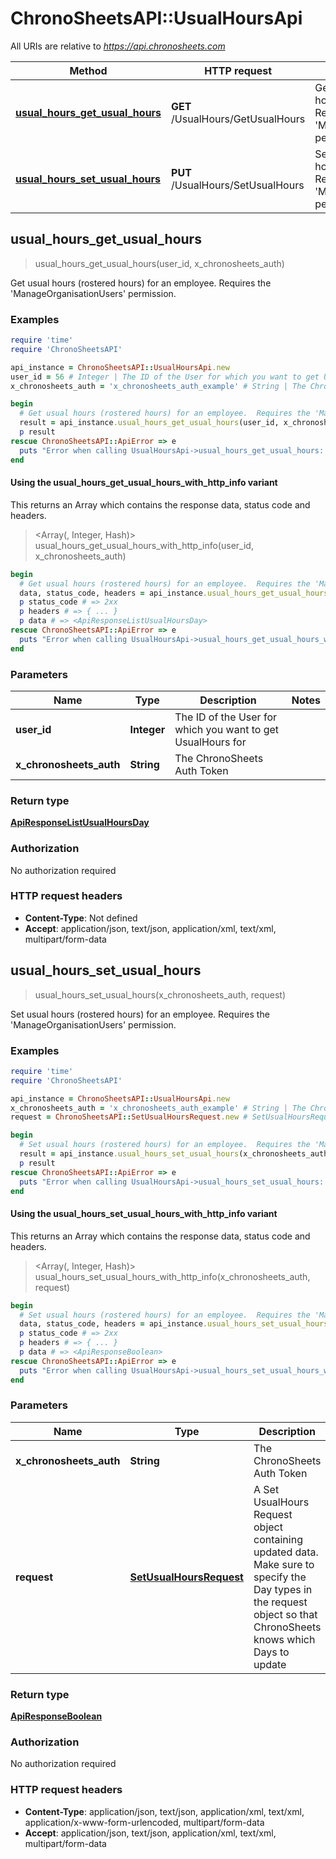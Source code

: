 # ChronoSheetsAPI::UsualHoursApi

All URIs are relative to *https://api.chronosheets.com*

| Method | HTTP request | Description |
| ------ | ------------ | ----------- |
| [**usual_hours_get_usual_hours**](UsualHoursApi.md#usual_hours_get_usual_hours) | **GET** /UsualHours/GetUsualHours | Get usual hours (rostered hours) for an employee.  Requires the &#39;ManageOrganisationUsers&#39; permission. |
| [**usual_hours_set_usual_hours**](UsualHoursApi.md#usual_hours_set_usual_hours) | **PUT** /UsualHours/SetUsualHours | Set usual hours (rostered hours) for an employee.  Requires the &#39;ManageOrganisationUsers&#39; permission. |


## usual_hours_get_usual_hours

> <ApiResponseListUsualHoursDay> usual_hours_get_usual_hours(user_id, x_chronosheets_auth)

Get usual hours (rostered hours) for an employee.  Requires the 'ManageOrganisationUsers' permission.

### Examples

```ruby
require 'time'
require 'ChronoSheetsAPI'

api_instance = ChronoSheetsAPI::UsualHoursApi.new
user_id = 56 # Integer | The ID of the User for which you want to get UsualHours for
x_chronosheets_auth = 'x_chronosheets_auth_example' # String | The ChronoSheets Auth Token

begin
  # Get usual hours (rostered hours) for an employee.  Requires the 'ManageOrganisationUsers' permission.
  result = api_instance.usual_hours_get_usual_hours(user_id, x_chronosheets_auth)
  p result
rescue ChronoSheetsAPI::ApiError => e
  puts "Error when calling UsualHoursApi->usual_hours_get_usual_hours: #{e}"
end
```

#### Using the usual_hours_get_usual_hours_with_http_info variant

This returns an Array which contains the response data, status code and headers.

> <Array(<ApiResponseListUsualHoursDay>, Integer, Hash)> usual_hours_get_usual_hours_with_http_info(user_id, x_chronosheets_auth)

```ruby
begin
  # Get usual hours (rostered hours) for an employee.  Requires the 'ManageOrganisationUsers' permission.
  data, status_code, headers = api_instance.usual_hours_get_usual_hours_with_http_info(user_id, x_chronosheets_auth)
  p status_code # => 2xx
  p headers # => { ... }
  p data # => <ApiResponseListUsualHoursDay>
rescue ChronoSheetsAPI::ApiError => e
  puts "Error when calling UsualHoursApi->usual_hours_get_usual_hours_with_http_info: #{e}"
end
```

### Parameters

| Name | Type | Description | Notes |
| ---- | ---- | ----------- | ----- |
| **user_id** | **Integer** | The ID of the User for which you want to get UsualHours for |  |
| **x_chronosheets_auth** | **String** | The ChronoSheets Auth Token |  |

### Return type

[**ApiResponseListUsualHoursDay**](ApiResponseListUsualHoursDay.md)

### Authorization

No authorization required

### HTTP request headers

- **Content-Type**: Not defined
- **Accept**: application/json, text/json, application/xml, text/xml, multipart/form-data


## usual_hours_set_usual_hours

> <ApiResponseBoolean> usual_hours_set_usual_hours(x_chronosheets_auth, request)

Set usual hours (rostered hours) for an employee.  Requires the 'ManageOrganisationUsers' permission.

### Examples

```ruby
require 'time'
require 'ChronoSheetsAPI'

api_instance = ChronoSheetsAPI::UsualHoursApi.new
x_chronosheets_auth = 'x_chronosheets_auth_example' # String | The ChronoSheets Auth Token
request = ChronoSheetsAPI::SetUsualHoursRequest.new # SetUsualHoursRequest | A Set UsualHours Request object containing updated data.  Make sure to specify the Day types in the request object so that ChronoSheets knows which Days to update

begin
  # Set usual hours (rostered hours) for an employee.  Requires the 'ManageOrganisationUsers' permission.
  result = api_instance.usual_hours_set_usual_hours(x_chronosheets_auth, request)
  p result
rescue ChronoSheetsAPI::ApiError => e
  puts "Error when calling UsualHoursApi->usual_hours_set_usual_hours: #{e}"
end
```

#### Using the usual_hours_set_usual_hours_with_http_info variant

This returns an Array which contains the response data, status code and headers.

> <Array(<ApiResponseBoolean>, Integer, Hash)> usual_hours_set_usual_hours_with_http_info(x_chronosheets_auth, request)

```ruby
begin
  # Set usual hours (rostered hours) for an employee.  Requires the 'ManageOrganisationUsers' permission.
  data, status_code, headers = api_instance.usual_hours_set_usual_hours_with_http_info(x_chronosheets_auth, request)
  p status_code # => 2xx
  p headers # => { ... }
  p data # => <ApiResponseBoolean>
rescue ChronoSheetsAPI::ApiError => e
  puts "Error when calling UsualHoursApi->usual_hours_set_usual_hours_with_http_info: #{e}"
end
```

### Parameters

| Name | Type | Description | Notes |
| ---- | ---- | ----------- | ----- |
| **x_chronosheets_auth** | **String** | The ChronoSheets Auth Token |  |
| **request** | [**SetUsualHoursRequest**](SetUsualHoursRequest.md) | A Set UsualHours Request object containing updated data.  Make sure to specify the Day types in the request object so that ChronoSheets knows which Days to update |  |

### Return type

[**ApiResponseBoolean**](ApiResponseBoolean.md)

### Authorization

No authorization required

### HTTP request headers

- **Content-Type**: application/json, text/json, application/xml, text/xml, application/x-www-form-urlencoded, multipart/form-data
- **Accept**: application/json, text/json, application/xml, text/xml, multipart/form-data

